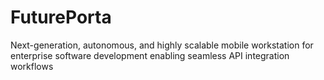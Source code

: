 # FuturePorta
Next-generation, autonomous, and highly scalable mobile workstation for enterprise software development enabling seamless API integration workflows
